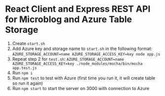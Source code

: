 # React Client and Express REST API for Microblog and Azure Table Storage

1. Create `start.sh`
1. Add Azure key and storage name to `start.sh` in the following format: `AZURE_STORAGE_ACCOUNT=name AZURE_STORAGE_ACCESS_KEY=key node app.js`
1. Repeat step 2 for `test.sh`: `AZURE_STORAGE_ACCOUNT=name AZURE_STORAGE_ACCESS_KEY=key ./node_modules/mocha/bin/mocha app.test.js`
1. Run `npm i`
1. Run `npm test` to test with Azure (first time you run it, it will create table so run it again)
1. Run `npm start` to start the server on 3000 with connection to Azure

